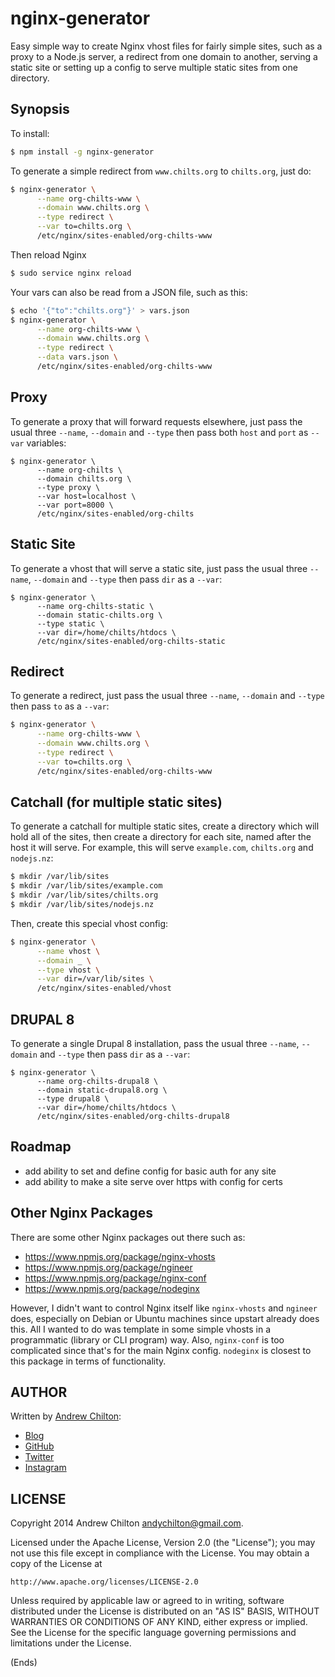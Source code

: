 # nginx-generator #

Easy simple way to create Nginx vhost files for fairly simple sites, such as a proxy to a Node.js server, a redirect
from one domain to another, serving a static site or setting up a config to serve multiple static sites from one
directory.

## Synopsis ##

To install:

```bash
$ npm install -g nginx-generator
```

To generate a simple redirect from `www.chilts.org` to `chilts.org`, just do:

```bash
$ nginx-generator \
      --name org-chilts-www \
      --domain www.chilts.org \
      --type redirect \
      --var to=chilts.org \
      /etc/nginx/sites-enabled/org-chilts-www
```

Then reload Nginx

```bash
$ sudo service nginx reload
```

Your vars can also be read from a JSON file, such as this:

```bash
$ echo '{"to":"chilts.org"}' > vars.json
$ nginx-generator \
      --name org-chilts-www \
      --domain www.chilts.org \
      --type redirect \
      --data vars.json \
      /etc/nginx/sites-enabled/org-chilts-www
```

## Proxy ##

To generate a proxy that will forward requests elsewhere, just pass the usual three `--name`, `--domain` and `--type`
then pass both `host` and `port` as `--var` variables:

```
$ nginx-generator \
      --name org-chilts \
      --domain chilts.org \
      --type proxy \
      --var host=localhost \
      --var port=8000 \
      /etc/nginx/sites-enabled/org-chilts
```

## Static Site ##

To generate a vhost that will serve a static site, just pass the usual three `--name`, `--domain` and `--type` then
pass `dir` as a `--var`:

```
$ nginx-generator \
      --name org-chilts-static \
      --domain static-chilts.org \
      --type static \
      --var dir=/home/chilts/htdocs \
      /etc/nginx/sites-enabled/org-chilts-static
```

## Redirect ##

To generate a redirect, just pass the usual three `--name`, `--domain` and `--type` then pass `to` as a `--var`:

```bash
$ nginx-generator \
      --name org-chilts-www \
      --domain www.chilts.org \
      --type redirect \
      --var to=chilts.org \
      /etc/nginx/sites-enabled/org-chilts-www
```

## Catchall (for multiple static sites) ##

To generate a catchall for multiple static sites, create a directory which will hold all of the sites, then create a
directory for each site, named after the host it will serve. For example, this will serve `example.com`, `chilts.org`
and `nodejs.nz`:

```sh
$ mkdir /var/lib/sites
$ mkdir /var/lib/sites/example.com
$ mkdir /var/lib/sites/chilts.org
$ mkdir /var/lib/sites/nodejs.nz
```

Then, create this special vhost config:

```bash
$ nginx-generator \
      --name vhost \
      --domain _ \
      --type vhost \
      --var dir=/var/lib/sites \
      /etc/nginx/sites-enabled/vhost
```

## DRUPAL 8 ##

To generate a single Drupal 8 installation, pass the usual three `--name`, `--domain` and `--type` then
pass `dir` as a `--var`:

```
$ nginx-generator \
      --name org-chilts-drupal8 \
      --domain static-drupal8.org \
      --type drupal8 \
      --var dir=/home/chilts/htdocs \
      /etc/nginx/sites-enabled/org-chilts-drupal8
```

## Roadmap ##

* add ability to set and define config for basic auth for any site
* add ability to make a site serve over https with config for certs

## Other Nginx Packages ##

There are some other Nginx packages out there such as:

* https://www.npmjs.org/package/nginx-vhosts
* https://www.npmjs.org/package/ngineer
* https://www.npmjs.org/package/nginx-conf
* https://www.npmjs.org/package/nodeginx

However, I didn't want to control Nginx itself like `nginx-vhosts` and `ngineer` does, especially on Debian or Ubuntu
machines since upstart already does this. All I wanted to do was template in some simple vhosts in a programmatic
(library or CLI program) way. Also, `nginx-conf` is too complicated since that's for the main Nginx config. `nodeginx`
is closest to this package in terms of functionality.

## AUTHOR ##

Written by [Andrew Chilton](http://chilts.org/):

* [Blog](http://chilts.org/)
* [GitHub](https://github.com/chilts)
* [Twitter](https://twitter.com/andychilton)
* [Instagram](http://instagram.com/thechilts)

## LICENSE ##

Copyright 2014 Andrew Chilton <andychilton@gmail.com>.

Licensed under the Apache License, Version 2.0 (the "License");
you may not use this file except in compliance with the License.
You may obtain a copy of the License at

    http://www.apache.org/licenses/LICENSE-2.0

Unless required by applicable law or agreed to in writing, software
distributed under the License is distributed on an "AS IS" BASIS,
WITHOUT WARRANTIES OR CONDITIONS OF ANY KIND, either express or implied.
See the License for the specific language governing permissions and
limitations under the License.

(Ends)
